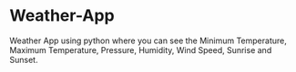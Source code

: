 # Weather-App
Weather App using python where you can see the Minimum Temperature, Maximum Temperature, Pressure, Humidity, Wind Speed, Sunrise and Sunset.
